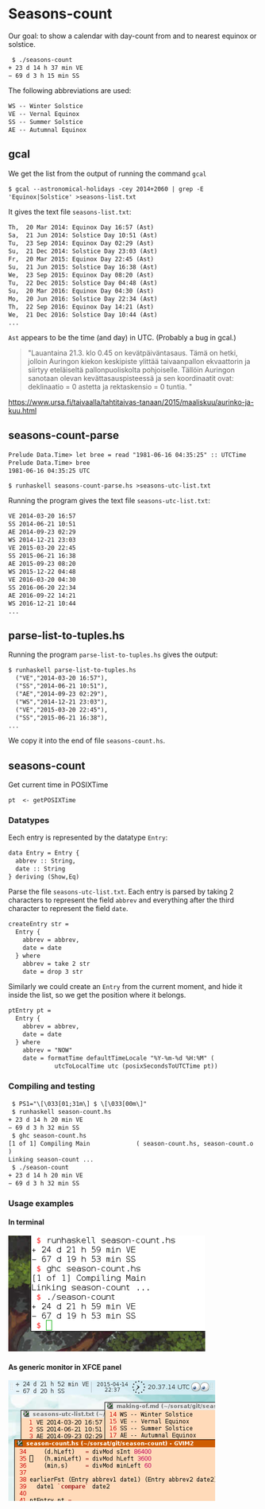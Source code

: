 # Seasons-count

Our goal: to show a calendar with day-count from and to nearest equinox or solstice.

```
 $ ./seasons-count 
+ 23 d 14 h 37 min VE
− 69 d 3 h 15 min SS
```

The following abbreviations are used:

```
WS -- Winter Solstice
VE -- Vernal Equinox
SS -- Summer Solstice
AE -- Autumnal Equinox
```

## gcal

We get the list from the output of running the command `gcal`

```
$ gcal --astronomical-holidays -cey 2014+2060 | grep -E 'Equinox|Solstice' >seasons-list.txt
```
It gives the text file `seasons-list.txt`:

```
Th,  20 Mar 2014: Equinox Day 16:57 (Ast)
Sa,  21 Jun 2014: Solstice Day 10:51 (Ast)
Tu,  23 Sep 2014: Equinox Day 02:29 (Ast)
Su,  21 Dec 2014: Solstice Day 23:03 (Ast)
Fr,  20 Mar 2015: Equinox Day 22:45 (Ast)
Su,  21 Jun 2015: Solstice Day 16:38 (Ast)
We,  23 Sep 2015: Equinox Day 08:20 (Ast)
Tu,  22 Dec 2015: Solstice Day 04:48 (Ast)
Su,  20 Mar 2016: Equinox Day 04:30 (Ast)
Mo,  20 Jun 2016: Solstice Day 22:34 (Ast)
Th,  22 Sep 2016: Equinox Day 14:21 (Ast)
We,  21 Dec 2016: Solstice Day 10:44 (Ast)
...
```

`Ast` appears to be the time (and day) in UTC. (Probably a bug in gcal.)

> "Lauantaina 21.3. klo 0.45 on kevätpäiväntasaus. Tämä on hetki, jolloin Auringon kiekon keskipiste ylittää taivaanpallon ekvaattorin ja siirtyy eteläiseltä pallonpuoliskolta pohjoiselle. Tällöin Auringon sanotaan olevan kevättasauspisteessä ja sen koordinaatit ovat: deklinaatio = 0 astetta ja rektaskensio = 0 tuntia. "

https://www.ursa.fi/taivaalla/tahtitaivas-tanaan/2015/maaliskuu/aurinko-ja-kuu.html

## seasons-count-parse

```
Prelude Data.Time> let bree = read "1981-06-16 04:35:25" :: UTCTime
Prelude Data.Time> bree
1981-06-16 04:35:25 UTC
```

```
$ runhaskell seasons-count-parse.hs >seasons-utc-list.txt
```

Running the program gives the text file `seasons-utc-list.txt`:

```
VE 2014-03-20 16:57
SS 2014-06-21 10:51
AE 2014-09-23 02:29
WS 2014-12-21 23:03
VE 2015-03-20 22:45
SS 2015-06-21 16:38
AE 2015-09-23 08:20
WS 2015-12-22 04:48
VE 2016-03-20 04:30
SS 2016-06-20 22:34
AE 2016-09-22 14:21
WS 2016-12-21 10:44
...
```

## parse-list-to-tuples.hs

Running the program `parse-list-to-tuples.hs` gives the output:

```
$ runhaskell parse-list-to-tuples.hs 
  ("VE","2014-03-20 16:57"),
  ("SS","2014-06-21 10:51"),
  ("AE","2014-09-23 02:29"),
  ("WS","2014-12-21 23:03"),
  ("VE","2015-03-20 22:45"),
  ("SS","2015-06-21 16:38"),
...
```

We copy it into the end of file `seasons-count.hs`.

## seasons-count

Get current time in POSIXTime

```
pt  <- getPOSIXTime
```
### Datatypes 

Eech entry is represented by the datatype `Entry`:

```
data Entry = Entry {
  abbrev :: String, 
  date :: String 
} deriving (Show,Eq)
```

Parse the file `seasons-utc-list.txt`. Each entry is parsed by taking 2 characters to represent the field `abbrev` and everything after the third character to represent the field `date`.

```
createEntry str = 
  Entry {
    abbrev = abbrev, 
    date = date
  } where
    abbrev = take 2 str
    date = drop 3 str
```

Similarly we could create an `Entry` from the current moment, and hide it inside the list, so we get the position where it belongs.

```
ptEntry pt =
  Entry { 
    abbrev = abbrev, 
    date = date 
  } where
    abbrev = "NOW"
    date = formatTime defaultTimeLocale "%Y-%m-%d %H:%M" (
             utcToLocalTime utc (posixSecondsToUTCTime pt))
```
### Compiling and testing

```
 $ PS1="\[\033[01;31m\] $ \[\033[00m\]"
 $ runhaskell season-count.hs
+ 23 d 14 h 20 min VE
− 69 d 3 h 32 min SS
 $ ghc season-count.hs
[1 of 1] Compiling Main             ( season-count.hs, season-count.o )
Linking season-count ...
 $ ./season-count 
+ 23 d 14 h 20 min VE
− 69 d 3 h 32 min SS
```

### Usage examples

#### In terminal

![season-count-in-terminal.png](season-count-in-terminal.png)


#### As generic monitor in XFCE panel

![season-count-xfce-generic-monitor.png](season-count-xfce-generic-monitor.png)

